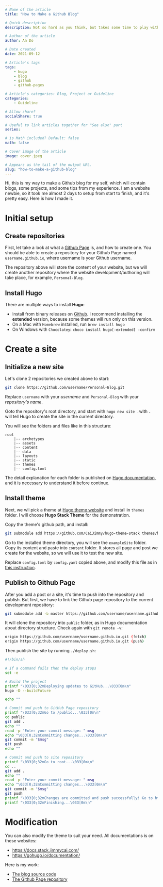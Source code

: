 ```yaml
---
# Name of the article
title: "How to Make a Github Blog"

# Quick description
description: Not so hard as you think, but takes some time to play with it

# Author of the article
author: An Do

# Date created
date: 2021-09-12

# Article's tags
tags: 
    - hugo
    - blog
    - github
    - github-pages

# Article's categories: Blog, Project or Guideline
categories:
    - Guideline

# Allow share?
socialShare: true

# Useful to link articles together for "See also" part
series: 

# is Math included? Default: false
math: false

# Cover image of the article
image: cover.jpeg

# Appears as the tail of the output URL.
slug: "how-to-make-a-github-blog"
---
```


Hi, this is my way to make a Github blog for my self, which will contain blogs, some projects, and some tips from my experience. I am a website newbie, so it took me almost 2 days to setup from start to finish, and it's pretty easy. Here is how I made it.

# Initial setup

## Create repositories

First, let take a look at what a [Github Page](https://pages.github.com/) is, and how to create one. You should be able to create a repository for your Github Page named `username.github.io`, where username is your Github username.

The repository above will store the content of your website, but we will create another repository where the website development/authoring will take place, for example, `Personal-Blog`.

## Install Hugo

There are multiple ways to install **Hugo**:

- Install from binary releases on [Github](https://github.com/gohugoio/hugo/releases). I recommend installing the **extended** version, because some themes will run only on this version.
- On a Mac with `Homebrew` installed, run `brew install hugo`
- On Windows with `Chocolatey`: `choco install hugo[-extended] -confirm`

# Create a site

## Initialize a new site

Let's clone 2 repositories we created above to start:

```bash
git clone https://github.com/username/Personal-Blog.git
```

Replace `username` with your *username* and `Personal-Blog` with your *repository's name*.

Goto the repository's root directory, and start with `hugo new site .`with `.` will tell Hugo to create the site in the current directory.

You will see the folders and files like in this structure:

```text
root
    |-- archetypes
    |-- assets
    |-- content
    |-- data
    |-- layouts
    |-- static
    |-- themes  
    |-- config.toml
```

The detail explanation for each folder is published on [Hugo documentation](https://gohugo.io/getting-started/directory-structure/), and it is necessary to understand it before continue.

## Install theme

Next, we wll pick a theme at [Hugo theme website](https://themes.gohugo.io/) and install in `themes` folder. I will choose **Hugo Stack Theme** for the demonstration.

Copy the theme's github path, and install:

```bash
git submodule add https://github.com/CaiJimmy/hugo-theme-stack themes/hugo-theme-stack
```

Go to the installed theme directory, you will see the `exampleSite` folder. Copy its content and paste into `content` folder. It stores all page and post we create for the website, so we will use it to test the new site.

Replace `config.toml` by `config.yaml` copied above, and modify this file as in [this instruction](https://docs.stack.jimmycai.com/).

## Publish to Github Page

After you add a post or a site, it's time to push into the repository and publish. But first, we have to link the Github page repository to the current development repository:

```bash
git submodule add -b master https://github.com/username/username.github.io.git public
```

It will clone the repository into `public` folder, as in Hugo documentation about directory structure.
Check again with `git remote -v`:

```bash
origin https://github.com/username/username.github.io.git (fetch)
origin https://github.com/username/username.github.io.git (push)
```

Then publish the site by running `./deploy.sh`:

```bash
#!/bin/sh

# If a command fails then the deploy stops
set -e

# Build the project
printf "\033[0;32mDeploying updates to GitHub...\033[0m\n"
hugo -D --buildFuture

echo ""

# Commit and push to GitHub Page repository
printf "\033[0;32mGo to /public...\033[0m\n"
cd public
git add .
echo ""
read -p "Enter your commit message: " msg
echo "\033[0;32mCommitting changes...\033[0m\n"
git commit -m "$msg"
git push
echo ""

# Commit and push to site repository
printf "\033[0;32mGo to root...\033[0m\n"
cd ..
git add .
echo ""
read -p "Enter your commit message: " msg
echo "\033[0;32mCommitting changes...\033[0m\n"
git commit -m "$msg"
git push
printf "\033[0;32mChanges are committed and push successfully! Go to https://username.github.io to see.\033[0m\n"
printf "\033[0;32mFinishing...\033[0m\n"
```

# Modification

You can also modify the theme to suit your need. All documentations is on these websites:

- <https://docs.stack.jimmycai.com/>
- <https://gohugo.io/documentation/>

Here is my work:

- [The blog source code](https://github.com/andoDsAI/Personal-Blog)
- [The Github Page repository](https://github.com/andoDsAI/andoDsAI.github.io)
